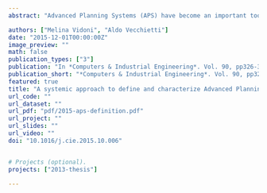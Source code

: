 ```yaml
---
abstract: "Advanced Planning Systems (APS) have become an important tool for manufacturing and production companies that require a specific system to optimize production, logistic, material and human resources, etc. with the goal of improving the economy of the companies and offer a good customer service. An APS must be integrated to the Enterprise’s System (such as an ERP), but this task usually lacks of a specific methodology to be performed and is generally made ad-hoc. With the ultimate objective to provide an approach to facilitate this integration, this work presents a characterization of the APS from a systemic point of view, using standardized Software Engineering concepts. The idea is to provide a definition and characterization of Advanced Planning Systems, by establishing the main goals of this type of system, and considering Functional Requirements, Quality Attributes and a reference model for the architecture. The selected choices are established on the base of several international standards from the Software Engineering area, such as the SEBoK (System Engineering Body of Knowledge) and the SQuaRE (Software product Quality Requirements and Evaluation) model, among others, and aim to serve as a base line for the general concept of APS."

authors: ["Melina Vidoni", "Aldo Vecchietti"]
date: "2015-12-01T00:00:00Z"
image_preview: ""
math: false
publication_types: ["3"]
publication: "In *Computers & Industrial Engineering*. Vol. 90, pp326-338"
publication_short: "*Computers & Industrial Engineering*. Vol. 90, pp326-338"
featured: true
title: "A systemic approach to define and characterize Advanced Planning Systems (APS)"
url_code: ""
url_dataset: ""
url_pdf: "pdf/2015-aps-definition.pdf"
url_project: ""
url_slides: ""
url_video: ""
doi: "10.1016/j.cie.2015.10.006"


# Projects (optional).
projects: ["2013-thesis"]

---
```

